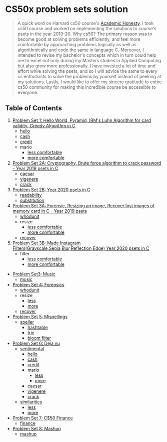CS50x problem sets solution
=====================

> A quick word on Harvard cs50 course's [Academic Honesty](https://cs50.harvard.edu/x/2020/honesty/). I took cs50 course and worked on implementing the solutions to course's psets in the year 2019-20. Why cs50? The primary reason was to become good at solving problems efficiently, and feel more comfortable by approaching problems logically as well as algorithmically and code the same in language C. Moreover, I intended to revise my bachelor's concepts which in turn could help me to excel not only during my Masters studies in Applied Computing but also grow more professionally. I have invested a lot of time and effort while solving the psets, and so I will advice the same to every cs enthutiasts to solve the problems by yourself instead of peeking at my solutions. Lastly, I would like to offer my sincere gratitude to entire cs50 community for making this incredible course be accessible to everyone.    

## Table of Contents

1. [Problem Set 1: Hello World, Pyramid, IBM's Luhn Algorithm for card validity, Greedy Algorithm in C](https://docs.cs50.net/2019/x/psets/1/index.html)
    * [hello](/pset1/hello.c)
    * [cash](/pset1/cash.c)
    * [credit](/pset1/credit.c)
    * mario
      + [less comfortable](/pset1/mario/less.c)
      + [more comfortable](/pset1/mario/more.c)
1. [Problem Set 2A: Cryptography, Brute force algorithm to crack password - Year 2019 psets in C](https://docs.cs50.net/2019/x/psets/2/index.html)
    - [caesar](/pset2a/ceasar.c)
    - [vigenere](/pset2a/vigenere.c)
    - [crack](/pset2a/crack.c)
1. [Problem Set 2B: Year 2020 psets in C](https://cs50.harvard.edu/x/2020/psets/2/)
    - [readability](/pset2b/readability.c)
    - [substitution](/pset2b/substitution.c)
1. [Problem Set 3A: Forensic, Resizing an image, Recover lost images of memory card in C - Year 2019 psets](https://docs.cs50.net/2019/x/psets/3/index.html)
    - [whodunit](/pset3a/whodunit/)
    - resize
      + [less comfortable](/pset3a/resize/less.c)
      + [more comfortable](/pset3a/resize/more.c)
    - [recover](/pset3a/recover.c)
1. [Problem Set 3B: Made Instagram Filters(Grayscale,Sepia,Blur,Reflection,Edge) Year 2020 psets in C](https://cs50.harvard.edu/x/2020/psets/4/)
    - filter
      + [less comfortable](/pset3b/filter/less/)
      + [more comfortable](/pset3b/filter/more/)
    
- [Problem Set3: Music](/pset3)
  * [music](/pset3/music)
- [Problem Set 4: Forensics](/pset4)
  * [whodunit](/pset4/whodunit)
  * resize
    + [less](/pset4/resize/less)
    + [more](/pset4/resize/more)
  * [recover](/pset4/recover)
- [Problem Set 5: Mispellings](/pset5)
  * [speller](/pset5/speller)
    + [hashtable](/pset5/speller/hashtable)
    + [trie](/pset5/speller/trie)
    + [bloom filter](/pset5/speller/bloom_filter)
- [Problem Set 6: Déjà vu](/pset6)
  * [sentimental](/pset6/sentimental)
    + [hello](/pset6/sentimental/hello)
    + [cash](/pset6/sentimental/cash)
    + [credit](/pset6/sentimental/credit)
    + mario
      - [less](/pset6/sentimental/mario/less)
      - [more](/pset6/sentimental/mario/more)
    + [caesar](/pset6/sentimental/caesar)
    + [vigenere](/pset6/sentimental/vigenere)
    + [crack](/pset6/sentimental/crack)
  * [similarities](/pset6/similarities)
    + [less](/pset6/similarities/less)
    + [more](/pset6/similarities/more)
- [Problem Set 7: C$50 Finance](/pset7)
  * [finance](/pset7/finance)
- [Problem Set 8: Mashup](/pset8)
  * [mashup](/pset8/mashup)


